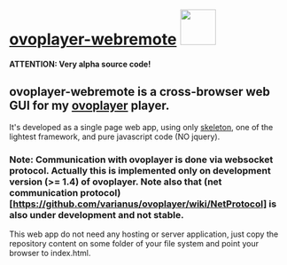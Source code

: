 # [ovoplayer-webremote](https://github.com/varianus/ovoplayer-webremote) <img src="https://github.com/varianus/ovoplayer/raw/master/images/icon.png" width="64">

**ATTENTION: Very alpha source code!**

## ovoplayer-webremote is a cross-browser web GUI for my [ovoplayer](https://github.com/varianus/ovoplayer) player.

It's developed as a single page web app, using only [skeleton](www.getskeleton.com), one of the lightest framework, and pure javascript code (NO jquery).

### Note: Communication with ovoplayer is done via websocket protocol. Actually this is implemented only on development version (>= 1.4) of ovoplayer. Note also that (net communication protocol)[https://github.com/varianus/ovoplayer/wiki/NetProtocol] is also under development and not stable.


This web app do not need any hosting or server application, just copy the repository content on some folder of your file system and point your browser to index.html.


